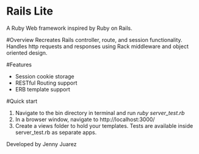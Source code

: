 # Rails Lite
A Ruby Web framework inspired by Ruby on Rails.

#Overview
Recreates Rails controller, route, and session functionality.
Handles http requests and responses using Rack middleware and object oriented design.

#Features
* Session cookie storage
* RESTful Routing support
* ERB template support

#Quick start
1. Navigate to the bin directory in terminal and run _ruby server_test.rb_
2. In a browser window, navigate to http://localhost:3000/
3. Create a views folder to hold your templates. Tests are available inside server_test.rb as separate apps.

Developed by Jenny Juarez
